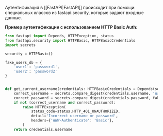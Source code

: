 Аутентификация в [[FastAPI|FastAPI]] происходит при помощи специальных классов из fastapi.security, которые задают входные данные.

**Пример аутентификации с использованием HTTP Basic Auth:**

```Python
from fastapi import Depends, HTTPException, status
from fastapi.security import HTTPBasic, HTTPBasicCredentials
import secrets

security = HTTPBasic()

fake_users_db = {
    'user1': 'password1',
    'user2': 'password2'
}


def get_current_username(credentials: HTTPBasicCredentials = Depends(security)):
    correct_username = secrets.compare_digest(credentials.username, 'user1')
    correct_password = secrets.compare_digest(credentials.password, fake_users_db['user1'])
    if not (correct_username and correct_password):
        raise HTTPException(
            status_code=status.HTTP_401_UNAUTHORIZED,
            detail='Incorrect username or password',
            headers={'WWW-Authenticate': 'Basic'},
        )
    return credentials.username
```